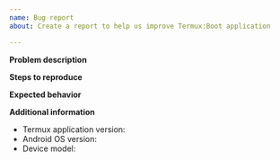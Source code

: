 ```yaml
---
name: Bug report
about: Create a report to help us improve Termux:Boot application

---
```


<!--
IMPORTANT:

1. Support of Android 5.x - 6.x is finished.
2. Fill the template AFTER comments.
-->

**Problem description**
<!--
A clear and concise description of what the problem is.
You may post screenshots in addition to description.
-->

**Steps to reproduce**
<!--
Steps to reproduce the behavior. Please post all necessary
commands that are needed to reproduce the issue.
-->

**Expected behavior**
<!--
A clear and concise description of what you expected to happen.
-->

**Additional information**

* Termux application version:
* Android OS version:
* Device model:
